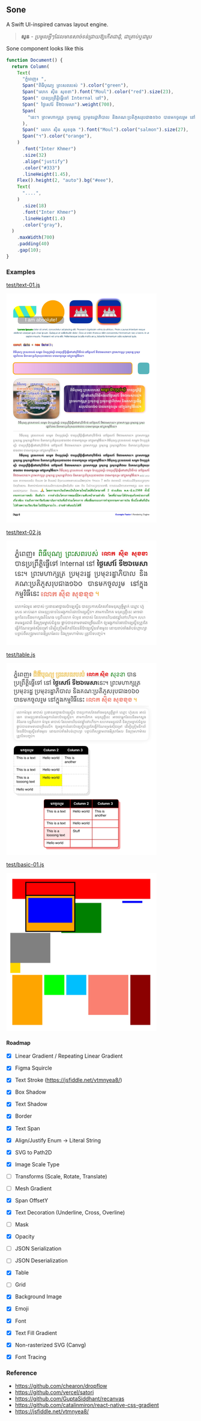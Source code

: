 ## Sone

A Swift UI-inspired canvas layout engine.

> **សូន** - *ប្រមូលអ្វីៗដែលមានសាច់ទន់ជ្រាយឱ្យកើតជាដុំ, ជាគ្រាប់ឬជារូប*


Sone component looks like this

```js
function Document() {
  return Column(
    Text(
      "ភ្នំពេញ៖ ",
      Span("ពិធីបុណ្យ ព្រះសពរបស់ ").color("green"),
      Span("លោក សុិន សុខខា").font("Moul").color("red").size(23),
      Span(" បានប្រព្រឹត្តិធ្វើទៅ Internal នៅ"),
      Span(" ថ្ងៃសៅរ៍ ទី២៦មេសា").weight(700),
      Span(
        "នេះ។ ព្រះមហាក្សត្រ ប្រមុខរដ្ឋ ប្រមុខរដ្ឋាភិបាល និងគណៈប្រតិភូសរុបជាង១៦០ បានមកចូលរួម នៅក្នុងកម្មវិធីនេះ",
      ),
      Span(" លោក សុិន សុខខុង ").font("Moul").color("salmon").size(27),
      Span("។").color("orange"),
    )
      .font("Inter Khmer")
      .size(32)
      .align("justify")
      .color("#333")
      .lineHeight(1.45),
    Flex().height(2, "auto").bg("#eee"),
    Text(
      "....",
    )
      .size(18)
      .font("Inter Khmer")
      .lineHeight(1.4)
      .color("gray"),
  )
    .maxWidth(700)
    .padding(40)
    .gap(10);
}
```


### Examples

[test/text-01.js](test/text-01.js)

<img width=400 src="test/text-01.jpg">

[test/text-02.js](test/text-02.js)

<img width=400 src="test/text-02.jpg">

[test/table.js](test/table.js)

<img width=400 src="test/table.jpg">

[test/basic-01.js](test/basic-01.js)

<img width=400 src="test/basic-01.jpg">


#### Roadmap

- [x] Linear Gradient / Repeating Linear Gradient
- [x] Figma Squircle
- [x] Text Stroke (https://jsfiddle.net/vtmnyea8/)
- [x] Box Shadow
- [x] Text Shadow
- [x] Border
- [x] Text Span
- [x] Align/Justify Enum -> Literal String
- [x] SVG to Path2D
- [x] Image Scale Type
- [ ] Transforms (Scale, Rotate, Translate)
- [ ] Mesh Gradient
- [x] Span OffsetY
- [x] Text Decoration (Underline, Cross, Overline)
- [ ] Mask
- [x] Opacity
- [ ] JSON Serialization
- [ ] JSON Deserialization
- [x] Table
- [ ] Grid
- [x] Background Image
- [x] Emoji
- [x] Font
- [x] Text Fill Gradient
- [x] Non-rasterized SVG (Canvg)
- [x] Font Tracing



### Reference

- https://github.com/chearon/dropflow
- https://github.com/vercel/satori
- https://github.com/GuptaSiddhant/recanvas
- https://github.com/catalinmiron/react-native-css-gradient
- https://jsfiddle.net/vtmnyea8/
